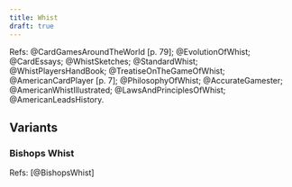 ```yaml
---
title: Whist
draft: true
---
```


Refs: @CardGamesAroundTheWorld [p. 79]; @EvolutionOfWhist; @CardEssays;
@WhistSketches; @StandardWhist; @WhistPlayersHandBook;
@TreatiseOnTheGameOfWhist; @AmericanCardPlayer [p. 7]; @PhilosophyOfWhist;
@AccurateGamester; @AmericanWhistIllustrated; @LawsAndPrinciplesOfWhist;
@AmericanLeadsHistory.

## Variants

### Bishops Whist

Refs: [@BishopsWhist]
